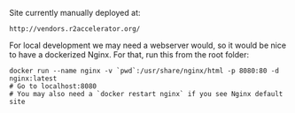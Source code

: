 Site currently manually deployed at:

```
http://vendors.r2accelerator.org/
```

For local development we may need a webserver would, so it would be nice to have a dockerized Nginx. For that, run this from the root folder:

```
docker run --name nginx -v `pwd`:/usr/share/nginx/html -p 8080:80 -d nginx:latest
# Go to localhost:8080
# You may also need a `docker restart nginx` if you see Nginx default site
```
